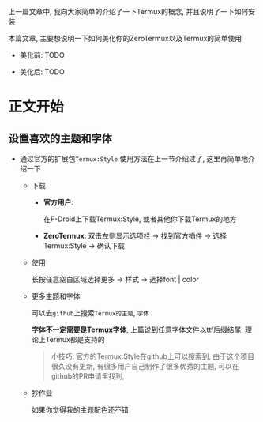 上一篇文章中, 我向大家简单的介绍了一下Termux的概念, 并且说明了一下如何安装

本篇文章, 主要想说明一下如何美化你的ZeroTermux以及Termux的简单使用

- 美化前:
	TODO

- 美化后: 
	TODO 

# 正文开始

## 设置喜欢的主题和字体
- 通过官方的扩展包`Termux:Style`
	使用方法在上一节介绍过了, 这里再简单地介绍一下
	- 下载
		- **官方用户**:
	 
			在F-Droid上下载Termux:Style, 或者其他你下载Termux的地方
	  
		- **ZeroTermux**:
			 双击左侧显示选项栏 -> 找到官方插件 -> 选择Termux:Style -> 确认下载

	- 使用
 
		长按任意空白区域选择更多 -> 样式 -> 选择font | color
  
	- 更多主题和字体
 
		可以去`github`上搜索`Termux的主题`, `字体`
  
		**字体不一定需要是Termux字体**, 上篇说到任意字体文件以ttf后缀结尾, 理论上Termux都是支持的
  
		> 小技巧: 官方的Termux:Style在github上可以搜索到, 由于这个项目很久没有更新, 有很多用户自己制作了很多优秀的主题, 可以在github的PR申请里找到, 
		>  
	- 抄作业
 
		 如果你觉得我的主题配色还不错